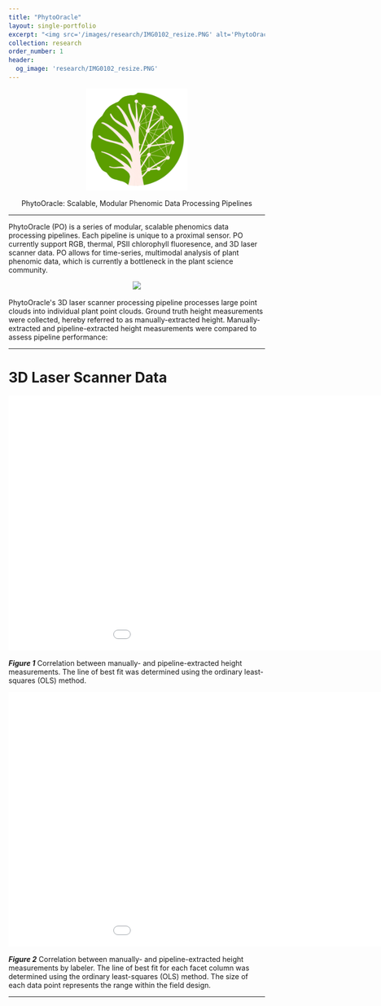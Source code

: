 ```yaml
---
title: "PhytoOracle"
layout: single-portfolio
excerpt: "<img src='/images/research/IMG0102_resize.PNG' alt='PhytoOracle logo'>"
collection: research
order_number: 1
header:
  og_image: 'research/IMG0102_resize.PNG'
---
```

<p align="center"><img src="../images/research/IMG0102_resize.PNG" height='200' width='200'></p>

<p align="center">PhytoOracle: Scalable, Modular Phenomic Data Processing Pipelines</p>


---

PhytoOracle (PO) is a series of modular, scalable phenomics data processing pipelines. Each pipeline is unique to a proximal sensor. PO currently support RGB, thermal, PSII chlorophyll fluoresence, and 3D laser scanner data. PO allows for time-series, multimodal analysis of plant phenomic data, which is currently a bottleneck in the plant science community. 

<p align="center"><img src="https://github.com/emmanuelgonz/emmanuelgonz.github.io/raw/master/images/lettuce_data_examples.png"></p>

PhytoOracle's 3D laser scanner processing pipeline processes large point clouds into individual plant point clouds. Ground truth height measurements were collected, hereby referred to as manually-extracted height. Manually-extracted and pipeline-extracted height measurements were compared to assess pipeline performance:

---

# 3D Laser Scanner Data

<p align="center"><iframe width="1100" height="500" frameborder="0" scrolling="no" src="//plotly.com/~emmanuelg1/83.embed"></iframe></p>

***Figure 1*** Correlation between manually- and pipeline-extracted height measurements. The line of best fit was determined using the ordinary least-squares (OLS) method.

<p align="center"><iframe width="1100" height="500" frameborder="0" scrolling="no" src="//plotly.com/~emmanuelg1/85.embed"></iframe></p>

***Figure 2*** Correlation between manually- and pipeline-extracted height measurements by labeler. The line of best fit for each facet column was determined using the ordinary least-squares (OLS) method. The size of each data point represents the range within the field design.

---